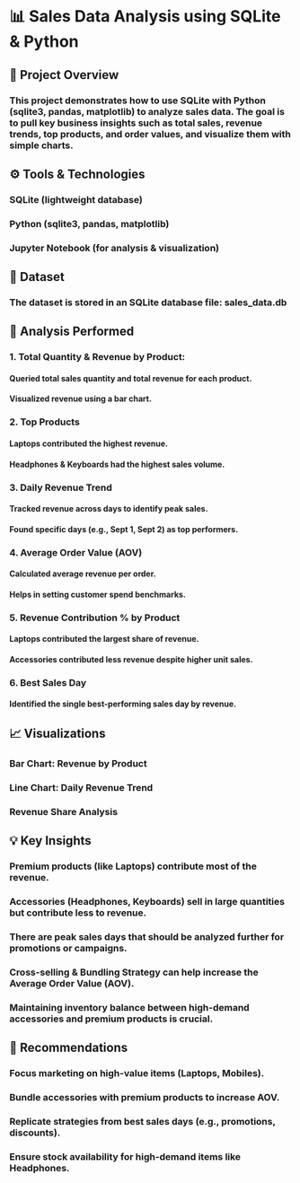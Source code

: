 # 📊 Sales Data Analysis using SQLite & Python

## 📌 Project Overview

### This project demonstrates how to use SQLite with Python (sqlite3, pandas, matplotlib) to analyze sales data. The goal is to pull key business insights such as total sales, revenue trends, top products, and order values, and visualize them with simple charts.

## ⚙️ Tools & Technologies

### SQLite (lightweight database)

### Python (sqlite3, pandas, matplotlib)

### Jupyter Notebook (for analysis & visualization)

## 📂 Dataset

### The dataset is stored in an SQLite database file: sales_data.db

## 🚀 Analysis Performed

### 1. Total Quantity & Revenue by Product:

#### Queried total sales quantity and total revenue for each product.

#### Visualized revenue using a bar chart.

### 2. Top Products

#### Laptops contributed the highest revenue.

#### Headphones & Keyboards had the highest sales volume.

### 3. Daily Revenue Trend

#### Tracked revenue across days to identify peak sales.

#### Found specific days (e.g., Sept 1, Sept 2) as top performers.

### 4. Average Order Value (AOV)

#### Calculated average revenue per order.

#### Helps in setting customer spend benchmarks.

### 5. Revenue Contribution % by Product

#### Laptops contributed the largest share of revenue.

#### Accessories contributed less revenue despite higher unit sales.

### 6. Best Sales Day

#### Identified the single best-performing sales day by revenue.

## 📈 Visualizations

### Bar Chart: Revenue by Product

### Line Chart: Daily Revenue Trend

### Revenue Share Analysis


## 💡 Key Insights

### Premium products (like Laptops) contribute most of the revenue.

### Accessories (Headphones, Keyboards) sell in large quantities but contribute less to revenue.

### There are peak sales days that should be analyzed further for promotions or campaigns.

### Cross-selling & Bundling Strategy can help increase the Average Order Value (AOV).

### Maintaining inventory balance between high-demand accessories and premium products is crucial.

## 📝 Recommendations

### Focus marketing on high-value items (Laptops, Mobiles).

### Bundle accessories with premium products to increase AOV.

### Replicate strategies from best sales days (e.g., promotions, discounts).

### Ensure stock availability for high-demand items like Headphones.
